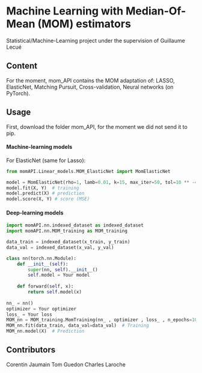 # Machine Learning with Median-Of-Mean (MOM) estimators
Statistical/Machine-Learning project under the supervision of Guillaume Lecué

## Content
For the moment, mom_API contains the MOM adaptation of: LASSO, ElasticNet, Matching Pursuit, Cross-validation, Neural networks (on PyTorch).

## Usage
First, download the folder mom_API, for the moment we did not send it to pip.

#### Machine-learning models
For ElasticNet (same for Lasso):
```python
from momAPI.Linear_models.MOM_ElasticNet import MomElasticNet

model = MomElasticNet(rho=1, lamb=0.01, k=15, max_iter=50, tol=10 ** -4)
model.fit(X, Y)  # training
model.predict(X) # prediction
model.score(X, Y) # score (MSE)
```
#### Deep-learning models

```python
import momAPI.nn.indexed_dataset as indexed_dataset
import momAPI.nn.MOM_training as MOM_training

data_train = indexed_dataset(x_train, y_train)
data_val = indexed_dataset(x_val, y_val)

class nn(torch.nn.Module):
    def __init__(self):
        super(nn, self).__init__()
        self.model = Your model
      
    def forward(self, x):
        return self.model(x)
    
nn_ = nn()
optimizer = Your optimizer
loss_ = Your loss
MOM_nn = MOM_training.MomTraining(nn_ , optimizer , loss_ , n_epochs=100 , batch_size=16, n_hist=100)
MOM_nn.fit(data_train, data_val=data_val)  # Training
MOM_nn.model(X)  # Prediction
```
## Contributors

Corentin Jaumain
Tom Guedon
Charles Laroche
